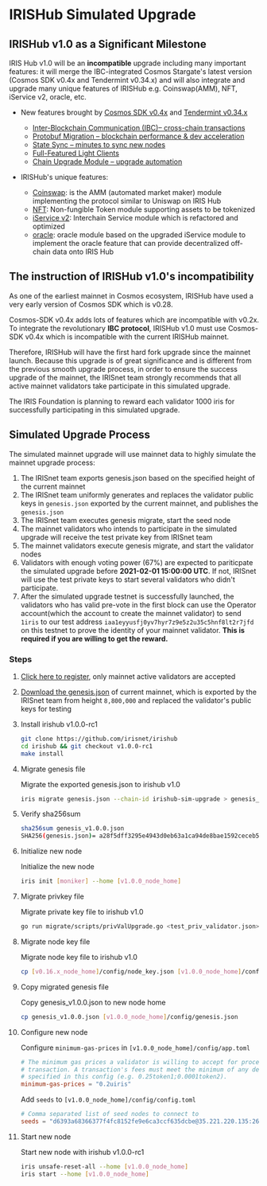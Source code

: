 # IRISHub Simulated Upgrade

## IRISHub v1.0 as a Significant Milestone
IRIS Hub v1.0 will be an **incompatible** upgrade including many important features: it will merge the IBC-integrated Cosmos Stargate's latest version (Cosmos SDK v0.4x and Tendermint v0.34.x) and will also integrate and upgrade many unique features of IRISHub e.g. Coinswap(AMM), NFT, iService v2, oracle, etc.

- New features brought by [Cosmos SDK v0.4x](https://github.com/cosmos/cosmos-sdk/releases/tag/v0.40.1) and [Tendermint v0.34.x](https://github.com/tendermint/tendermint/blob/v0.34.3/UPGRADING.md)
  - [Inter-Blockchain Communication (IBC)– cross-chain transactions](https://figment.network/resources/cosmos-stargate-upgrade-overview/#ibc)
  - [Protobuf Migration – blockchain performance & dev acceleration](https://figment.network/resources/cosmos-stargate-upgrade-overview/#proto)
  - [State Sync – minutes to sync new nodes](https://figment.network/resources/cosmos-stargate-upgrade-overview/#sync)
  - [Full-Featured Light Clients](https://figment.network/resources/cosmos-stargate-upgrade-overview/#light)
  - [Chain Upgrade Module – upgrade automation](https://figment.network/resources/cosmos-stargate-upgrade-overview/#upgrade)

- IRISHub's unique features:
   - [Coinswap](https://bifrost.irisnet.org/docs/features/coinswap.html): is the AMM (automated market maker) module implementing the protocol similar to Uniswap on IRIS Hub
   - [NFT](https://bifrost.irisnet.org/docs/features/nft.html): Non-fungible Token module supporting assets to be tokenized
   - [iService v2](https://bifrost.irisnet.org/docs/features/service.html): Interchain Service module which is refactored and optimized
   - [oracle](https://bifrost.irisnet.org/docs/features/oracle.html): oracle module based on the upgraded iService module to implement the oracle feature that can provide decentralized off-chain data onto IRIS Hub

## The instruction of IRISHub v1.0's incompatibility

As one of the earliest mainnet in Cosmos ecosystem, IRISHub have used a very early version of Cosmos SDK which is v0.28.

Cosmos-SDK v0.4x adds lots of features which are incompatible with v0.2x. To integrate the revolutionary **IBC protocol**, IRISHub v1.0 must use Cosmos-SDK v0.4x which is incompatible with the current IRISHub mainnet.

Therefore, IRISHub will have the first hard fork upgrade since the mainnet launch. Because this upgrade is of great significance and is different from the previous smooth upgrade process, in order to ensure the success upgrade of the mainnet, the IRISnet team strongly recommends that all active mainnet validators take participate in this simulated upgrade. 

The IRIS Foundation is planning to reward each validator 1000 iris for successfully participating in this simulated upgrade.

## Simulated Upgrade Process

The simulated mainnet upgrade will use mainnet data to highly simulate the mainnet upgrade process:

1. The IRISnet team exports genesis.json based on the specified height of the current mainnet
2. The IRISnet team uniformly generates and replaces the validator public keys in `genesis.json` exported by the current mainnet, and publishes the `genesis.json`
3. The IRISnet team executes genesis migrate, start the seed node
4. The mainnet validators who intends to participate in the simulated upgrade will receive the test private key from IRISnet team
5. The mainnet validators execute genesis migrate, and start the validator nodes
6. Validators with enough voting power (67%) are expected to pariticpate the simulated upgrade before **2021-02-01 15:00:00 UTC**. If not, IRISnet will use the test private keys to start several validators who didn't participate.
7. After the simulated upgrade testnet is successfully launched, the validators who has valid pre-vote in the first block can use the Operator account(which the account to create the mainnet validator) to send `1iris` to our test address `iaa1eyyusfj0yv7hyr7z9e5z2u35c5hnf8lt2r7jfd` on this testnet to prove the identity of your mainnet validator. **This is required if you are willing to get the reward.**

### Steps

1. [Click here to register](http://nyancat-irisnet.mikecrm.com/I7ZzepJ), only mainnet active validators are accepted

2. [Download the genesis.json](TBD) of current mainnet, which is exported by the IRISnet team from height `8,800,000` and replaced the validator's public keys for testing

3. Install irishub v1.0.0-rc1

   ```bash
   git clone https://github.com/irisnet/irishub
   cd irishub && git checkout v1.0.0-rc1
   make install
   ```

4. Migrate genesis file

   Migrate the exported genesis.json to irishub v1.0

   ```bash
   iris migrate genesis.json --chain-id irishub-sim-upgrade > genesis_v1.0.0.json
   ```

5. Verify sha256sum

   ```bash
   sha256sum genesis_v1.0.0.json
   SHA256(genesis.json)= a28f5dff3295e4943d0eb63a1ca94de8bae1592ceceb5cb0644fe5ead3049776
   ```

6. Initialize new node

   Initialize the new node

   ```bash
   iris init [moniker] --home [v1.0.0_node_home]
   ```

7. Migrate privkey file

   Migrate private key file to irishub v1.0
   
   ```bash
   go run migrate/scripts/privValUpgrade.go <test_priv_validator.json> [v1.0.0_node_home]/config/priv_validator_key.json [v1.0.0_node_home]/data/priv_validator_state.json
   ```

8. Migrate node key file

   Migrate node key file to irishub v1.0

    ```bash
    cp [v0.16.x_node_home]/config/node_key.json [v1.0.0_node_home]/config/node_key.json
    ```

9. Copy migrated genesis file

   Copy genesis_v1.0.0.json to new node home

    ```bash
    cp genesis_v1.0.0.json [v1.0.0_node_home]/config/genesis.json
    ```

10. Configure new node

    Configure `minimum-gas-prices` in `[v1.0.0_node_home]/config/app.toml`

    ```toml
    # The minimum gas prices a validator is willing to accept for processing a
    # transaction. A transaction's fees must meet the minimum of any denomination
    # specified in this config (e.g. 0.25token1;0.0001token2).
    minimum-gas-prices = "0.2uiris"
    ```

    Add `seeds` to `[v1.0.0_node_home]/config/config.toml`

    ```toml
    # Comma separated list of seed nodes to connect to
    seeds = "d6393a68366377f4fc8152fe9e6ca3ccf635dcbe@35.221.220.135:26656"
    ```

11. Start new node

    Start new node with irishub v1.0.0-rc1

    ```bash
    iris unsafe-reset-all --home [v1.0.0_node_home]
    iris start --home [v1.0.0_node_home]
    ```


